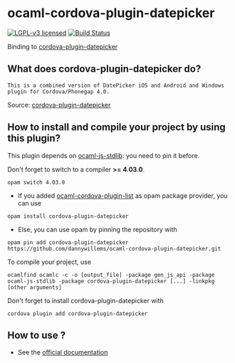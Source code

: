 # ocaml-cordova-plugin-datepicker

[![LGPL-v3 licensed](https://img.shields.io/badge/license-LGPLv3-blue.svg)](https://raw.githubusercontent.com/dannywillems/ocaml-cordova-plugin-datepicker/master/LICENSE)
[![Build Status](https://travis-ci.org/dannywillems/ocaml-cordova-plugin-datepicker.svg?branch=master)](https://travis-ci.org/dannywillems/ocaml-cordova-plugin-datepicker)

Binding to
[cordova-plugin-datepicker](https://github.com/VitaliiBlagodir/cordova-plugin-datepicker)

## What does cordova-plugin-datepicker do?

```
This is a combined version of DatePicker iOS and Android and Windows plugin for Cordova/Phonegap 4.0.
```

Source: [cordova-plugin-datepicker](https://github.com/VitaliiBlagodir/cordova-plugin-datepicker)

## How to install and compile your project by using this plugin?

This plugin depends on [ocaml-js-stdlib](https://github.com/dannywillems/ocaml-js-stdlib): you need to pin it before.

Don't forget to switch to a compiler **>= 4.03.0**.
```Shell
opam switch 4.03.0
```

* If you added
[ocaml-cordova-plugin-list](https://github.com/dannywillems/ocaml-cordova-plugin-list)
as opam package provider, you can use
```
opam install cordova-plugin-datepicker
```

* Else, you can use opam by pinning the repository with
```Shell
opam pin add cordova-plugin-datepicker https://github.com/dannywillems/ocaml-cordova-plugin-datepicker.git
```

To compile your project, use
```Shell
ocamlfind ocamlc -c -o [output_file] -package gen_js_api -package ocaml-js-stdlib -package cordova-plugin-datepicker [...] -linkpkg [other arguments]
```

Don't forget to install cordova-plugin-datepicker with
```Shell
cordova plugin add cordova-plugin-datepicker
```

## How to use ?

* See the [official documentation](https://github.com/VitaliiBlagodir/cordova-plugin-datepicker)
